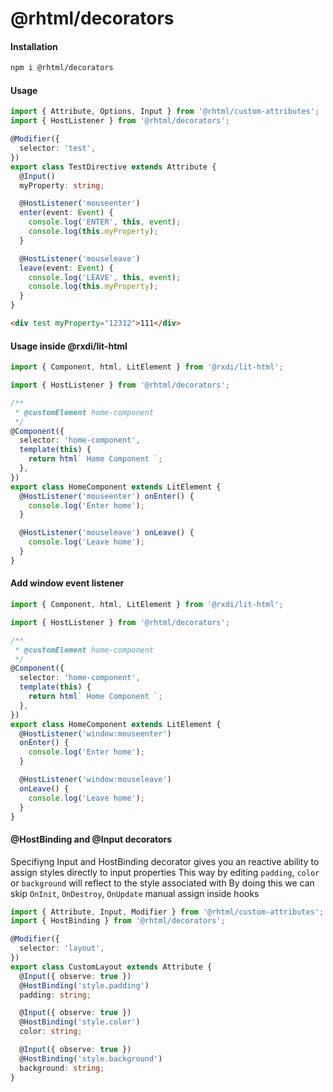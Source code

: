 # @rhtml/decorators

#### Installation

```bash
npm i @rhtml/decorators
```

#### Usage

```typescript
import { Attribute, Options, Input } from '@rhtml/custom-attributes';
import { HostListener } from '@rhtml/decorators';

@Modifier({
  selector: 'test',
})
export class TestDirective extends Attribute {
  @Input()
  myProperty: string;

  @HostListener('mouseenter')
  enter(event: Event) {
    console.log('ENTER', this, event);
    console.log(this.myProperty);
  }

  @HostListener('mouseleave')
  leave(event: Event) {
    console.log('LEAVE', this, event);
    console.log(this.myProperty);
  }
}
```

```html
<div test myProperty="12312">111</div>
```

#### Usage inside @rxdi/lit-html

```typescript
import { Component, html, LitElement } from '@rxdi/lit-html';

import { HostListener } from '@rhtml/decorators';

/**
 * @customElement home-component
 */
@Component({
  selector: 'home-component',
  template(this) {
    return html` Home Component `;
  },
})
export class HomeComponent extends LitElement {
  @HostListener('mouseenter') onEnter() {
    console.log('Enter home');
  }

  @HostListener('mouseleave') onLeave() {
    console.log('Leave home');
  }
}
```

#### Add window event listener

```typescript
import { Component, html, LitElement } from '@rxdi/lit-html';

import { HostListener } from '@rhtml/decorators';

/**
 * @customElement home-component
 */
@Component({
  selector: 'home-component',
  template(this) {
    return html` Home Component `;
  },
})
export class HomeComponent extends LitElement {
  @HostListener('window:mouseenter')
  onEnter() {
    console.log('Enter home');
  }

  @HostListener('window:mouseleave')
  onLeave() {
    console.log('Leave home');
  }
}
```

#### @HostBinding and @Input decorators

Specifiyng Input and HostBinding decorator gives you an reactive ability to assign styles directly to input properties
This way by editing `padding`, `color` or `background` will reflect to the style associated with
By doing this we can skip `OnInit`, `OnDestroy`, `OnUpdate` manual assign inside hooks

```typescript
import { Attribute, Input, Modifier } from '@rhtml/custom-attributes';
import { HostBinding } from '@rhtml/decorators';

@Modifier({
  selector: 'layout',
})
export class CustomLayout extends Attribute {
  @Input({ observe: true })
  @HostBinding('style.padding')
  padding: string;

  @Input({ observe: true })
  @HostBinding('style.color')
  color: string;

  @Input({ observe: true })
  @HostBinding('style.background')
  background: string;
}
```
